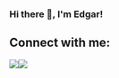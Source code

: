 ### Hi there 👋, I'm Edgar!

<!--
**edgarefigueroa/edgarefigueroa** is a ✨ _special_ ✨ repository because its `README.md` (this file) appears on your GitHub profile.

Here are some ideas to get you started:

- 🔭 I’m currently working on ...
- 🌱 I’m currently learning ...
- 👯 I’m looking to collaborate on ...
- 🤔 I’m looking for help with ...
- 💬 Ask me about ...
- 📫 How to reach me: ...
- 😄 Pronouns: ...
- ⚡ Fun fact: ...
💻🔥🚀📚
![Status](https://img.shields.io/badge/Status-available-green)
![Status](https://img.shields.io/badge/Status-unavailable-red)
-->

<!-- ## 📋 About me:
- Software Developer and Customer Service-Oriented individual with a demonstrated history of the ability to thrive and adapt to new environments. -->

<!-- ## 🛠 Tools:

### Languages 
- HTML & CSS
- JavaScript
- Java
- Dart
- C++

### Frameworks & Libraries
- NodeJS
- Spring Boot
- Flutter -->

##  Connect with me:
<div style="display: flex; flex-direction: row;" align=left >
<!--   <a href="https://google.com" target="_blank">
    <img src="https://img.shields.io/static/v1?&style=flat&logo=flutter&logoColor=C0C0C0&labelColor=white&label=&message=PORTFOLIO&color=C0C0C0"/>
  </a> -->
  <a href="https://twitter.com/edgarfigueroa_" target="_blank">
    <img src="https://img.shields.io/static/v1?&style=flat&logo=twitter&logoColor=C0C0C0&labelColor=white&label=&message=TWITTER&color=C0C0C0"/>
  </a>
  <a href="https://linkedin.com/in/edgarefigueroa" target="_blank">
    <img src="https://img.shields.io/static/v1?&style=flat&logo=linkedin&logoColor=C0C0C0&labelColor=white&label=&message=LINKEDIN&color=C0C0C0"/>
  </a>
</div>
